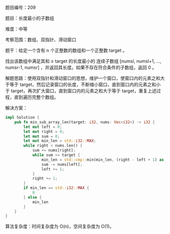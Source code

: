 题目编号：209

题目：长度最小的子数组

难度：中等

考察范围：数组、双指针、滑动窗口

题干：给定一个含有 n 个正整数的数组和一个正整数 target 。

找出该数组中满足其和 ≥ target 的长度最小的 连续子数组 [numsl, numsl+1, ..., numsr-1, numsr] ，并返回其长度。如果不存在符合条件的子数组，返回 0 。

解题思路：使用双指针和滑动窗口的思想，维护一个窗口，使窗口内的元素之和大于等于 target，然后记录窗口的长度，不断缩小窗口，直到窗口内的元素之和小于 target，再次扩大窗口，直到窗口内的元素之和大于等于 target，重复上述过程，直到遍历完整个数组。

解决方案：

```rust
impl Solution {
    pub fn min_sub_array_len(target: i32, nums: Vec<i32>) -> i32 {
        let mut left = 0;
        let mut right = 0;
        let mut sum = 0;
        let mut min_len = std::i32::MAX;
        while right < nums.len() {
            sum += nums[right];
            while sum >= target {
                min_len = std::cmp::min(min_len, (right - left + 1) as i32);
                sum -= nums[left];
                left += 1;
            }
            right += 1;
        }
        if min_len == std::i32::MAX {
            0
        } else {
            min_len
        }
    }
}
```

算法复杂度：时间复杂度为 O(n)，空间复杂度为 O(1)。